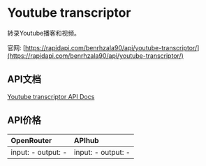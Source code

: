 # Youtube transcriptor

转录Youtube播客和视频。

官网: [https://rapidapi.com/benrhzala90/api/youtube-transcriptor/](https://rapidapi.com/benrhzala90/api/youtube-transcriptor/)

## API文档

[Youtube transcriptor API Docs](../apis/zh/Youtube_transcriptor.md)

## API价格

| OpenRouter | APIhub |
|:---|:---|
| input: - output: - | input: - output: - |
